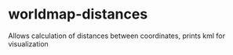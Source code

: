 # worldmap-distances
Allows calculation of distances between coordinates, prints kml for visualization

